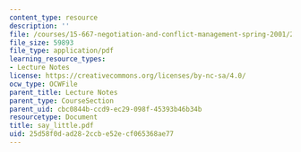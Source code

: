 ```yaml
---
content_type: resource
description: ''
file: /courses/15-667-negotiation-and-conflict-management-spring-2001/25d58f0dad282ccbe52ecf065368ae77_say_little.pdf
file_size: 59893
file_type: application/pdf
learning_resource_types:
- Lecture Notes
license: https://creativecommons.org/licenses/by-nc-sa/4.0/
ocw_type: OCWFile
parent_title: Lecture Notes
parent_type: CourseSection
parent_uid: cbc0844b-ccd9-ec29-098f-45393b46b34b
resourcetype: Document
title: say_little.pdf
uid: 25d58f0d-ad28-2ccb-e52e-cf065368ae77
---
```

